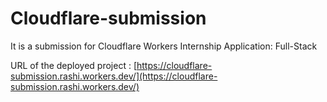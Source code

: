 # Cloudflare-submission
It is a submission for Cloudflare Workers Internship Application: Full-Stack

URL of the deployed project : [https://cloudflare-submission.rashi.workers.dev/](https://cloudflare-submission.rashi.workers.dev/)
